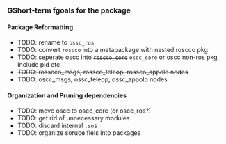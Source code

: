 ### GShort-term fgoals for the package


#### Package Reformatting
* TODO: rename to `ossc_ros`
* TODO: convert `roscco` into a metapackage with nested roscco pkg
* TODO: seperate oscc into ~~`roscco_core`~~ `oscc_core` or oscc non-ros pkg, include pid etc
* ~~TODO: rosscco_msgs, rossco_teleop, rossco_appolo nodes~~
* TODO: oscc_msgs, ossc_teleop, ossc_appolo nodes


#### Organization and Pruning dependencies
* TODO: move oscc to oscc_core (or oscc_ros?)
* TODO: get rid of unnecessary modules
* TODO: discard internal `.so`s
* TODO: organize soruce fiels into packages